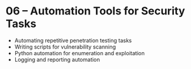 # 06 – Automation Tools for Security Tasks

- Automating repetitive penetration testing tasks
- Writing scripts for vulnerability scanning
- Python automation for enumeration and exploitation
- Logging and reporting automation
